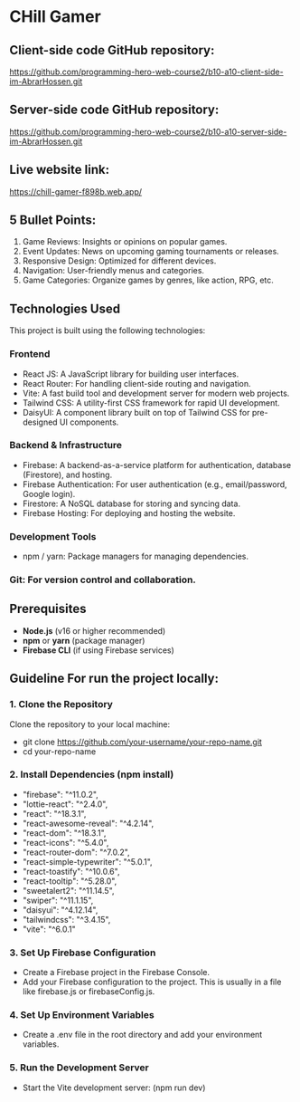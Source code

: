 # CHill Gamer

## Client-side code GitHub repository:
https://github.com/programming-hero-web-course2/b10-a10-client-side-im-AbrarHossen.git

## Server-side code GitHub repository:
https://github.com/programming-hero-web-course2/b10-a10-server-side-im-AbrarHossen.git

## Live website link:
https://chill-gamer-f898b.web.app/

## 5 Bullet Points:
1. Game Reviews: Insights or opinions on popular games.
2. Event Updates: News on upcoming gaming tournaments or releases.
3. Responsive Design: Optimized for different devices.
4. Navigation: User-friendly menus and categories.
5. Game Categories: Organize games by genres, like action, RPG, etc.

## Technologies Used
This project is built using the following technologies:

### Frontend
* React JS: A JavaScript library for building user interfaces.
* React Router: For handling client-side routing and navigation.
* Vite: A fast build tool and development server for modern web projects.
* Tailwind CSS: A utility-first CSS framework for rapid UI development.
* DaisyUI: A component library built on top of Tailwind CSS for pre-designed UI components.
### Backend & Infrastructure
* Firebase: A backend-as-a-service platform for authentication, database (Firestore), and hosting.
* Firebase Authentication: For user authentication (e.g., email/password, Google login).
* Firestore: A NoSQL database for storing and syncing data.
* Firebase Hosting: For deploying and hosting the website.
### Development Tools
* npm / yarn: Package managers for managing dependencies.
### Git: For version control and collaboration.

## Prerequisites
- **Node.js** (v16 or higher recommended)
- **npm** or **yarn** (package manager)
- **Firebase CLI** (if using Firebase services)

## Guideline For run the project locally:
### 1. Clone the Repository
Clone the repository to your local machine:
* git clone https://github.com/your-username/your-repo-name.git
* cd your-repo-name
### 2. Install Dependencies (npm install)
* "firebase": "^11.0.2",
* "lottie-react": "^2.4.0",
* "react": "^18.3.1",
* "react-awesome-reveal": "^4.2.14",
* "react-dom": "^18.3.1",
* "react-icons": "^5.4.0",
* "react-router-dom": "^7.0.2",
* "react-simple-typewriter": "^5.0.1",
* "react-toastify": "^10.0.6",
* "react-tooltip": "^5.28.0",
* "sweetalert2": "^11.14.5",
* "swiper": "^11.1.15",
* "daisyui": "^4.12.14",
* "tailwindcss": "^3.4.15",
* "vite": "^6.0.1"
### 3. Set Up Firebase Configuration
* Create a Firebase project in the Firebase Console.
* Add your Firebase configuration to the project. This is usually in a file like firebase.js or firebaseConfig.js.
### 4. Set Up Environment Variables
* Create a .env file in the root directory and add your environment variables.
### 5. Run the Development Server
* Start the Vite development server: (npm run dev)
